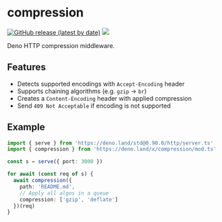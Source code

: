 # compression

[![GitHub release (latest by date)][releases]][releases-page] [![][docs-badge]][docs]

Deno HTTP compression middleware.

## Features

- Detects supported encodings with `Accept-Encoding` header
- Supports chaining algorithms (e.g. `gzip` -> `br`)
- Creates a `Content-Encoding` header with applied compression
- Send `409 Not Acceptable` if encoding is not supported

## Example

```ts
import { serve } from 'https://deno.land/std@0.90.0/http/server.ts'
import { compression } from 'https://deno.land/x/compression/mod.ts'

const s = serve({ port: 3000 })

for await (const req of s) {
  await compression({
    path: 'README.md',
    // Apply all algos in a queue
    compression: ['gzip', 'deflate']
  })(req)
}
```

[releases]: https://img.shields.io/github/v/release/deno-libs/compression?style=flat-square
[docs-badge]: https://img.shields.io/github/v/release/deno-libs/compression?color=yellow&label=Documentation&logo=deno&style=flat-square
[docs]: https://doc.deno.land/https/deno.land/x/compression/mod.ts
[releases-page]: https://github.com/deno-libs/compression/releases

